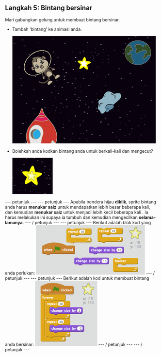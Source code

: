 ## Langkah 5: Bintang bersinar

Mari gabungkan gelung untuk membuat bintang bersinar.

+ Tambah 'bintang' ke animasi anda.
    
    ![Menambahkan sprit bintang](images/space-star-sprite.png)

+ Bolehkah anda kodkan bintang anda untuk berkali-kali dan mengecut?
    
    ![Menguji bintang bersinar](images/space-star-test.png)

\--- petunjuk \--- \--- petunjuk \--- Apabila bendera hijau **diklik**, sprite bintang anda harus **menukar saiz** untuk mendapatkan lebih besar beberapa kali, dan kemudian **menukar saiz** untuk menjadi lebih kecil beberapa kali . Ia harus melakukan ini supaya ia tumbuh dan kemudian mengecilkan **selama-lamanya**. \--- / petunjuk \--- \--- petunjuk \--- Berikut adalah blok kod yang anda perlukan: ![Blocks for a shining star](images/space-star-blocks.png) \--- / petunjuk \--- \--- petunjuk \--- Berikut adalah kod untuk membuat bintang anda bersinar: ![Code for a shining star](images/space-star-code.png) \--- / petunjuk \--- \--- / petunjuk \---